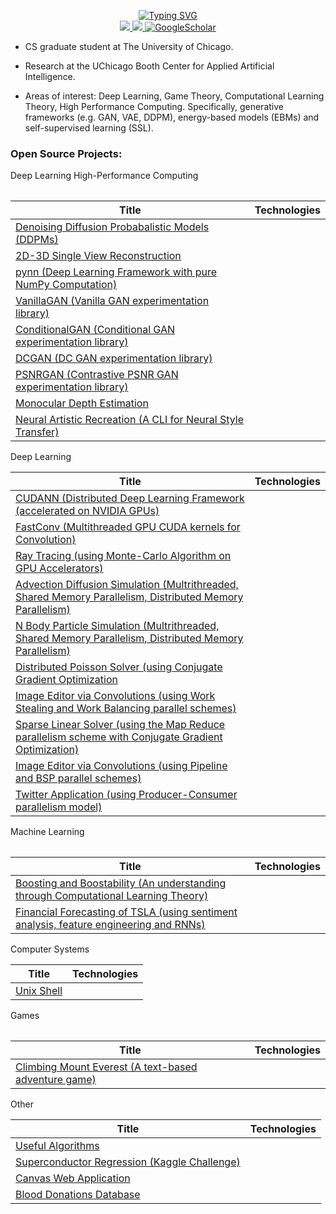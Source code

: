 <p align="center">
<a href="https://github.com/DhruvSrikanth">
    <img src="https://readme-typing-svg.demolab.com?font=Georgia&size=18&duration=2000&pause=500&multiline=true&width=500&height=80&lines=Dhruv+Srikanth;Deep+Learning+%7C+High-Performance+Computing+%7C+Engineering" alt="Typing SVG" />
</a>
<br/>


<a href="https://www.linkedin.com/in/dhruv-srikanth/">
    <img src="https://img.shields.io/badge/-Linkedin-blue?style=flat-square&logo=linkedin">
</a>
<a href="mailto:dhruvsrikanth@uchicago.edu">
    <img src="https://img.shields.io/badge/-Email-red?style=flat-square&logo=gmail&logoColor=white">
</a>
<a href='https://scholar.google.com/citations?hl=en&user=Dvh53xkAAAAJ' target="_blank">
    <img alt='GoogleScholar' src='https://img.shields.io/badge/Scholar-100000?style=flat&logo=GoogleScholar&logoColor=white&&color=0181FF'>
</a>

<br/> 
</p>

* CS graduate student at The University of Chicago. 

* Research at the UChicago Booth Center for Applied Artificial Intelligence.

* Areas of interest: Deep Learning, Game Theory, Computational Learning Theory, High Performance Computing. Specifically, generative frameworks (e.g. GAN, VAE, DDPM), energy-based models (EBMs) and self-supervised learning (SSL).


### Open Source Projects:

<table>
<tr> Deep Learning </tr> High-Performance Computing
<tr>

|Title | Technologies|
|--|--|
| [Denoising Diffusion Probabalistic Models (DDPMs)](https://github.com/DhruvSrikanth/DenoisingDiffusionProbabilisticModels) | | 
| [2D-3D Single View Reconstruction](https://github.com/DhruvSrikanth/2D-3D-Single-View-Reconstruction) | | 
| [pynn (Deep Learning Framework with pure NumPy Computation)](https://github.com/DhruvSrikanth/pynn) | |
| [VanillaGAN (Vanilla GAN experimentation library)](https://github.com/DhruvSrikanth/VanillaGAN) | | 
| [ConditionalGAN (Conditional GAN experimentation library)](https://github.com/DhruvSrikanth/ConditionalGAN) | | 
| [DCGAN (DC GAN experimentation library)](https://github.com/DhruvSrikanth/DCGAN) | | 
| [PSNRGAN (Contrastive PSNR GAN experimentation library)](https://github.com/DhruvSrikanth/PSNRGAN) | | 
| [Monocular Depth Estimation](https://github.com/DhruvSrikanth/MonoDepth) | | 
| [Neural Artistic Recreation (A CLI for Neural Style Transfer)](https://github.com/DhruvSrikanth/NeuralArtisticRecreation-CLI-Tool) | | 



</tr>
    
<tr> Deep Learning </tr> 
<tr>

|Title | Technologies|
|--|--|
| [CUDANN (Distributed Deep Learning Framework (accelerated on NVIDIA GPUs)](https://github.com/DhruvSrikanth/CUDANN)| |
| [FastConv (Multithreaded GPU CUDA kernels for Convolution)](https://github.com/DhruvSrikanth/FastConv) | | 
| [Ray Tracing (using Monte-Carlo Algorithm on GPU Accelerators)](https://github.com/DhruvSrikanth/Monte-Carlo-Ray-Tracing) | |
| [Advection Diffusion Simulation (Multrithreaded, Shared Memory Parallelism, Distributed Memory Parallelism)](https://github.com/DhruvSrikanth/Advection-Diffusion-Simulation) | |
| [N Body Particle Simulation (Multrithreaded, Shared Memory Parallelism, Distributed Memory Parallelism)](https://github.com/DhruvSrikanth/N-Body-Simulation) | | 
| [Distributed Poisson Solver (using Conjugate Gradient Optimization](https://github.com/DhruvSrikanth/Conjugate-Gradient-Simulation) | | 
| [Image Editor via Convolutions (using Work Stealing and Work Balancing parallel schemes)](https://github.com/DhruvSrikanth/WorkBalancingStealingImageEditor) | |
| [Sparse Linear Solver (using the Map Reduce parallelism scheme with Conjugate Gradient Optimization)](https://github.com/DhruvSrikanth/MapReduceSparseSolver) | | 
| [Image Editor via Convolutions (using Pipeline and BSP parallel schemes)](https://github.com/DhruvSrikanth/PipelineBSPImageEditor) | | 
| [Twitter Application (using Producer-Consumer parallelism model)](https://github.com/DhruvSrikanth/TwitterGo) | | 

</tr> 
    
</table>

<table>
    
<tr> Machine Learning </tr>
<tr>

   
|Title | Technologies|
|--|--|
| [Boosting and Boostability (An understanding through Computational Learning Theory)](https://github.com/DhruvSrikanth/Boosting-Theory) | | 
| [Financial Forecasting of TSLA (using sentiment analysis, feature engineering and RNNs)](https://github.com/DhruvSrikanth/TSLA-Financial-Forecasting) | |

<tr> Computer Systems </tr> 
<tr>

|Title | Technologies|
|--|--|
| [Unix Shell](https://github.com/DhruvSrikanth/Unix-Like-Shell) | |
 
</tr> 
</table>

<table>
<tr> Games </tr> 
<tr>
   
|Title | Technologies|
|--|--|
| [Climbing Mount Everest (A text-based adventure game)](https://github.com/DhruvSrikanth/ClimbingEverestGame) | |

<tr> Other </tr> 
<tr>

|Title | Technologies|
|--|--|
| [Useful Algorithms](https://github.com/DhruvSrikanth/Algorithms) | |
| [Superconductor Regression (Kaggle Challenge)](https://github.com/DhruvSrikanth/Superconductor-Regression-Kaggle-Challenge) | | 
| [Canvas Web Application](https://github.com/DhruvSrikanth/Web-Dev-Project) | | 
| [Blood Donations Database](https://github.com/DhruvSrikanth/Blood-Donations-DB) | | 
 
</tr>
</table>
